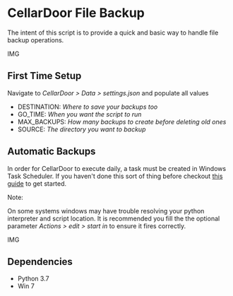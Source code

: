 # CellarDoor File Backup
The intent of this script is to provide a quick and basic way to handle file backup operations.

IMG

## First Time Setup
Navigate to *CellarDoor > Data > settings.json* and populate all values

- DESTINATION: *Where to save your backups too*
- GO_TIME: *When you want the script to run*
- MAX_BACKUPS: *How many backups to create before deleting old ones*
- SOURCE: *The directory you want to backup*

## Automatic Backups
In order for CellarDoor to execute daily, a task must be created in Windows Task Scheduler. If you haven't done this sort of thing before checkout [this guide](https://www.technipages.com/scheduled-task-windows) to get started.

Note:

On some systems windows may have trouble resolving your python interpreter and script location. It is recommended you fill the the optional parameter *Actions > edit > start in* to ensure it fires correctly.

IMG

## Dependencies
- Python 3.7
- Win 7
